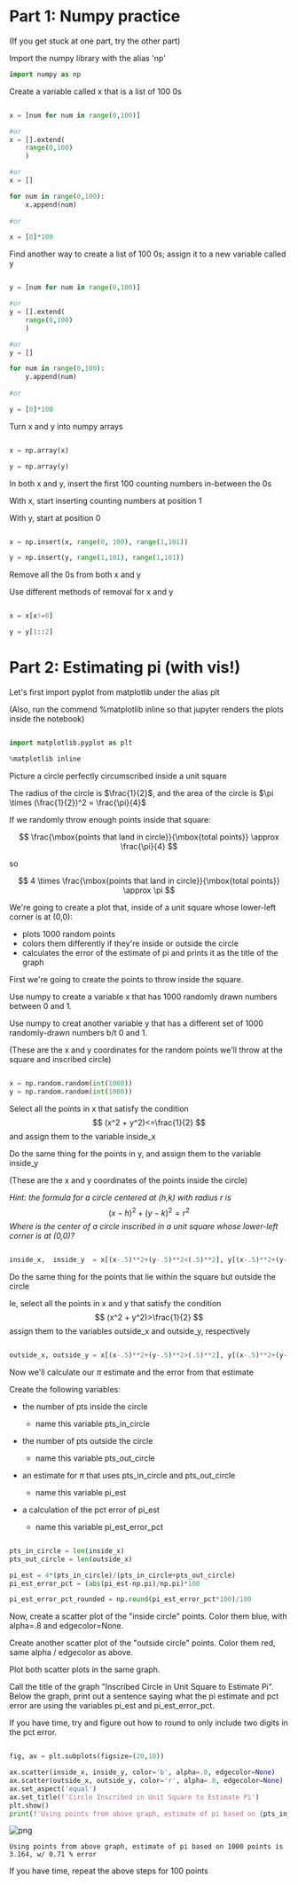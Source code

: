 # Part 1: Numpy practice

(If you get stuck at one part, try the other part)

Import the numpy library with the alias 'np'


```python
import numpy as np
```

Create a variable called x that is a list of 100 0s


```python

x = [num for num in range(0,100)]

#or
x = [].extend(
    range(0,100)
    )

#or
x = []

for num in range(0,100):
    x.append(num)
    
#or

x = [0]*100
```

Find another way to create a list of 100 0s; assign it to a new variable called y


```python

y = [num for num in range(0,100)]

#or
y = [].extend(
    range(0,100)
    )

#or
y = []

for num in range(0,100):
    y.append(num)
    
#or

y = [0]*100
```

Turn x and y into numpy arrays


```python

x = np.array(x)

y = np.array(y)
```

In both x and y, insert the first 100 counting numbers in-between the 0s

With x, start inserting counting numbers at position 1

With y, start at position 0


```python

x = np.insert(x, range(0, 100), range(1,101)) 

y = np.insert(y, range(1,101), range(1,101))
```

Remove all the 0s from both x and y

Use different methods of removal for x and y


```python

x = x[x!=0]

y = y[1::2]
```

# Part 2: Estimating pi (with vis!)

Let's first import pyplot from matplotlib under the alias plt

(Also, run the commend %matplotlib inline so that jupyter renders the plots inside the notebook)


```python

import matplotlib.pyplot as plt

%matplotlib inline
```

Picture a circle perfectly circumscribed inside a unit square

The radius of the circle is $\frac{1}{2}$, and the area of the circle is $\pi \times (\frac{1}{2})^2 = \frac{\pi}{4}$

If we randomly throw enough points inside that square: 

 $$ \frac{\mbox{points that land in circle}}{\mbox{total points}} \approx \frac{\pi}{4} $$

so

$$ 4 \times \frac{\mbox{points that land in circle}}{\mbox{total points}} \approx \pi $$

We're going to create a plot that, inside of a unit square whose lower-left corner is at (0,0):
- plots 1000 random points
- colors them differently if they're inside or outside the circle
- calculates the error of the estimate of pi and prints it as the title of the graph

First we're going to create the points to throw inside the square.

Use numpy to create a variable x that has 1000 randomly drawn numbers between 0 and 1.

Use numpy to creat another variable y that has a different set of 1000 randomly-drawn numbers b/t 0 and 1.

(These are the x and y coordinates for the random points we'll throw at the square and inscribed circle)


```python

x = np.random.random(int(1000))
y = np.random.random(int(1000))
```

Select all the points in x that satisfy the condition
$$ (x^2 + y^2)<=\frac{1}{2} $$
and assign them to the variable inside_x

Do the same thing for the points in y, and assign them to the variable inside_y

(These are the x and y coordinates of the points inside the circle)

<i>Hint: the formula for a circle centered at (h,k) with radius r is</i> 
    $$(x-h)^2 + (y-k)^2 = r^2$$
<i>Where is the center of a circle inscribed in a unit square whose lower-left corner is at (0,0)?</i>


```python

inside_x,  inside_y  = x[(x-.5)**2+(y-.5)**2<(.5)**2], y[(x-.5)**2+(y-.5)**2<(.5)**2]
```

Do the same thing for the points that lie within the square but outside the circle

Ie, select all the points in x and y that satisfy the condition
$$ (x^2 + y^2)>\frac{1}{2} $$
assign them to the variables outside_x and outside_y, respectively


```python

outside_x, outside_y = x[(x-.5)**2+(y-.5)**2>(.5)**2], y[(x-.5)**2+(y-.5)**2>(.5)**2]
```

Now we'll calculate our $\pi$ estimate and the error from that estimate

Create the following variables:
- the number of pts inside the circle
    - name this variable pts_in_circle
    
    
- the number of pts outside the circle
    - name this variable pts_out_circle
    
    
- an estimate for $\pi$ that uses pts_in_circle and pts_out_circle
    - name this variable pi_est

    
- a calculation of the pct error of pi_est 
    - name this variable pi_est_error_pct


```python

pts_in_circle = len(inside_x)
pts_out_circle = len(outside_x)

pi_est = 4*(pts_in_circle)/(pts_in_circle+pts_out_circle)
pi_est_error_pct = (abs(pi_est-np.pi)/np.pi)*100

pi_est_error_pct_rounded = np.round(pi_est_error_pct*100)/100
```

Now, create a scatter plot of the "inside circle" points.  Color them blue, with alpha=.8 and edgecolor=None.

Create another scatter plot of the "outside circle" points.  Color them red, same alpha / edgecolor as above.

Plot both scatter plots in the same graph.

Call the title of the graph "Inscribed Circle in Unit Square to Estimate Pi".  Below the graph, print out a sentence saying what the pi estimate and pct error are using the variables pi_est and pi_est_error_pct.  

If you have time, try and figure out how to round to only include two digits in the pct error.


```python

fig, ax = plt.subplots(figsize=(20,10))

ax.scatter(inside_x, inside_y, color='b', alpha=.8, edgecolor=None)
ax.scatter(outside_x, outside_y, color='r', alpha=.8, edgecolor=None)
ax.set_aspect('equal')
ax.set_title(f'Circle Inscribed in Unit Square to Estimate Pi')
plt.show()
print(f'Using points from above graph, estimate of pi based on {pts_in_circle+pts_out_circle} points is {pi_est}, w/ {rounded} % error')
```


![png](index_files/index_27_0.png)


    Using points from above graph, estimate of pi based on 1000 points is 3.164, w/ 0.71 % error


If you have time, repeat the above steps for 100 points 

